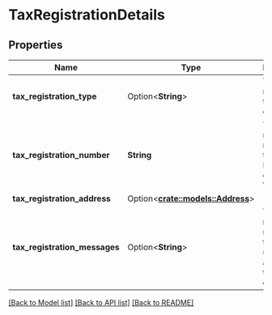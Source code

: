 # TaxRegistrationDetails

## Properties

Name | Type | Description | Notes
------------ | ------------- | ------------- | -------------
**tax_registration_type** | Option<**String**> | Tax registration type for the entity. | [optional]
**tax_registration_number** | **String** | Tax registration number for the party. For example, VAT ID. | 
**tax_registration_address** | Option<[**crate::models::Address**](Address.md)> |  | [optional]
**tax_registration_messages** | Option<**String**> | Tax registration message that can be used for additional tax related details. | [optional]

[[Back to Model list]](../README.md#documentation-for-models) [[Back to API list]](../README.md#documentation-for-api-endpoints) [[Back to README]](../README.md)



